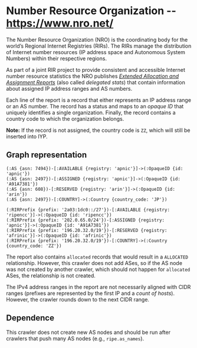 # Number Resource Organization -- https://www.nro.net/

The Number Resource Organization (NRO) is the coordinating body for the world’s Regional Internet
Registries (RIRs). The RIRs manage the distribution of Internet number resources (IP address space
and Autonomous System Numbers) within their respective regions.

As part of a joint RIR project to provide consistent and accessible Internet number resource
statistics the NRO publishes [*Extended Allocation and Assignment
Reports*](https://www.nro.net/about/rirs/statistics/) (also called *delegated stats*) that contain
information about assigned IP address ranges and AS numbers.

Each line of the report is a record that either represents an IP address range or an AS number. The
record has a status and maps to an *opaque ID* that uniquely identifies a single organization.
Finally, the record contains a country code to which the organization belongs.

**Note:** If the record is not assigned, the country code is `ZZ`, which will still be inserted into
IYP.

## Graph representation

```Cypher
(:AS {asn: 7494})-[:AVAILABLE {registry: 'apnic'}]->(:OpaqueID {id: 'apnic'})
(:AS {asn: 2497})-[:ASSIGNED {registry: 'apnic'}]->(:OpaqueID {id: 'A91A7381'})
(:AS {asn: 608})-[:RESERVED {registry: 'arin'}]->(:OpaqueID {id: 'arin'})
(:AS {asn: 2497})-[:COUNTRY]->(:Country {country_code: 'JP'})

(:RIRPrefix {prefix: '2a03:1dc0::/27'})-[:AVAILABLE {registry: 'ripencc'}]->(:OpaqueID {id: 'ripencc'})
(:RIRPrefix {prefix: '202.0.65.0/24'})-[:ASSIGNED {registry: 'apnic'}]->(:OpaqueID {id: 'A91A7381'})
(:RIRPrefix {prefix: '196.20.32.0/19'})-[:RESERVED {registry: 'afrinic'}]->(:OpaqueID {id: 'afrinic'})
(:RIRPrefix {prefix: '196.20.32.0/19'})-[:COUNTRY]->(:Country {country_code: 'ZZ'})
```

The report also contains `allocated` records that would result in a `ALLOCATED` relationship.
However, this crawler does not add ASes, so if the AS node was not created by another crawler, which
should not happen for `allocated` ASes, the relationship is not created.

The IPv4 address ranges in the report are not necessarily aligned with CIDR ranges (prefixes are
represented by the first IP and a *count of hosts*). However, the crawler rounds down to the next
CIDR range.

## Dependence

This crawler does not create new AS nodes and should be run after crawlers that push many AS nodes
(e.g., `ripe.as_names`).
